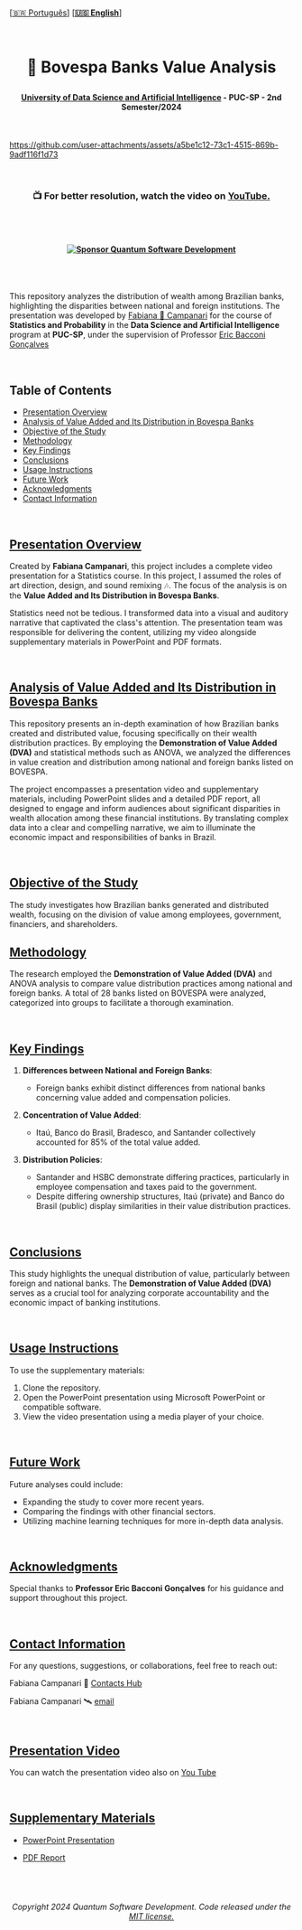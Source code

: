 <br>

 \[[🇧🇷 Português](README.pt_BR.md)\] \[**[🇺🇸 English](README.md)**\]

 <br>

  <!--  START HEADER  -->   

  # <p align="center"> 🏦 Bovespa Banks Value Analysis
  #### <p align="center"> [University of Data Science and Artificial Intelligence]() - PUC-SP - 2nd Semester/2024



<br>  

<!-- video presentation -->

https://github.com/user-attachments/assets/a5be1c12-73c1-4515-869b-9adf116f1d73

<br>

### <p align="center"> 📺 For better resolution, watch the video on [YouTube.](https://youtu.be/_ytC6S4oDbM)

<br><br>


#### <p align="center"> [![Sponsor Quantum Software Development](https://img.shields.io/badge/Sponsor-Quantum%20Software%20Development-brightgreen?logo=GitHub)](https://github.com/sponsors/Quantum-Software-Development)

<br><br>

This repository analyzes the distribution of wealth among Brazilian banks, highlighting the disparities between national and foreign institutions. The presentation was developed by [Fabiana 🚀 Campanari](https://github.com/FabianaCampanari) for the course of **Statistics and Probability** in the **Data Science and Artificial Intelligence** program at **PUC-SP**, under the supervision of Professor [Eric Bacconi Gonçalves](https://www.linkedin.com/in/eric-bacconi-423137/)


<br>


## Table of Contents
- [Presentation Overview](#presentation-overview)
- [Analysis of Value Added and Its Distribution in Bovespa Banks](#analysis-of-value-added-and-its-distribution-in-bovespa-banks)
- [Objective of the Study](#objective-of-the-study)
- [Methodology](#methodology)
- [Key Findings](#key-findings)
- [Conclusions](#conclusions)
- [Usage Instructions](#usage-instructions)
- [Future Work](#future-work)
- [Acknowledgments](#acknowledgments)
- [Contact Information](#contact-information)

  
<br>

## [Presentation Overview]()

Created by **Fabiana Campanari**, this project includes a complete video presentation for a Statistics course. In this project, I assumed the roles of art direction, design, and sound remixing 🎶. The focus of the analysis is on the **Value Added and Its Distribution in Bovespa Banks**.

Statistics need not be tedious. I transformed data into a visual and auditory narrative that captivated the class's attention. The presentation team was responsible for delivering the content, utilizing my video alongside supplementary materials in PowerPoint and PDF formats.


<br>

## [Analysis of Value Added and Its Distribution in Bovespa Banks]()

This repository presents an in-depth examination of how Brazilian banks created and distributed value, focusing specifically on their wealth distribution practices. By employing the **Demonstration of Value Added (DVA)** and statistical methods such as ANOVA, we analyzed the differences in value creation and distribution among national and foreign banks listed on BOVESPA.

The project encompasses a presentation video and supplementary materials, including PowerPoint slides and a detailed PDF report, all designed to engage and inform audiences about significant disparities in wealth allocation among these financial institutions. By translating complex data into a clear and compelling narrative, we aim to illuminate the economic impact and responsibilities of banks in Brazil.



<br>

## [Objective of the Study]()

The study investigates how Brazilian banks generated and distributed wealth, focusing on the division of value among employees, government, financiers, and shareholders.

## [Methodology]()
The research employed the **Demonstration of Value Added (DVA)** and ANOVA analysis to compare value distribution practices among national and foreign banks. A total of 28 banks listed on BOVESPA were analyzed, categorized into groups to facilitate a thorough examination.



<br>

## [Key Findings]()

1. **Differences between National and Foreign Banks**:
   - Foreign banks exhibit distinct differences from national banks concerning value added and compensation policies.
   
2. **Concentration of Value Added**:
   - Itaú, Banco do Brasil, Bradesco, and Santander collectively accounted for 85% of the total value added.
   
3. **Distribution Policies**:
   - Santander and HSBC demonstrate differing practices, particularly in employee compensation and taxes paid to the government.
   - Despite differing ownership structures, Itaú (private) and Banco do Brasil (public) display similarities in their value distribution practices.



<br>

## [Conclusions]()

This study highlights the unequal distribution of value, particularly between foreign and national banks. The **Demonstration of Value Added (DVA)** serves as a crucial tool for analyzing corporate accountability and the economic impact of banking institutions.


<br>


## [Usage Instructions]()

To use the supplementary materials:
1. Clone the repository.
2. Open the PowerPoint presentation using Microsoft PowerPoint or compatible software.
3. View the video presentation using a media player of your choice.


<br>


## [Future Work]()

Future analyses could include:
- Expanding the study to cover more recent years.
- Comparing the findings with other financial sectors.
- Utilizing machine learning techniques for more in-depth data analysis.

<br>

## [Acknowledgments]()

Special thanks to **Professor Eric Bacconi Gonçalves** for his guidance and support throughout this project.

<br>

## [Contact Information]()

For any questions, suggestions, or collaborations, feel free to reach out:

Fabiana Campanari 🚀 [Contacts Hub](https://linktr.ee/fabianacampanari)

Fabiana Campanari 🛰️ [email](mailto:fabicampanari@proton.me)


<br>
 

## [Presentation Video]()

You can watch the presentation video also on [You Tube](https://youtu.be/_ytC6S4oDbM)


<br>


## [Supplementary Materials]()

- [PowerPoint Presentation](https://github.com/Quantum-Software-Development/Bovespa-Banks-Value-Analysis/blame/b6e8861aa08935ff40088c202279190a967ff235/Bovespa%20Presentation/English/Bovespa%20Presentation%20PP.pptx)
  
- [PDF Report](https://github.com/Quantum-Software-Development/Bovespa-Banks-Value-Analysis/blob/b5c9d2cd30893b2630feca4917742c4499526b40/Bovespa%20Presentation/English/Bovespa%20Presentation.pdf)


<br>
  

#

###### <p align="center"> Copyright 2024 Quantum Software Development. Code released under the [MIT license.](https://github.com/Quantum-Software-Development/README/blob/161b677c5a791f0ca8219b8e934f1cf353d5b85d/LICENSE)
